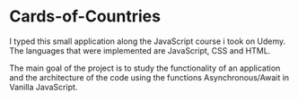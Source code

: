 # Cards-of-Countries

I typed this small application along the JavaScript course i took on Udemy. The languages that were implemented are JavaScript, CSS and HTML.

The main goal of the project is to study the functionality of an application and the architecture of the code using the functions Asynchronous/Await in Vanilla JavaScript.

